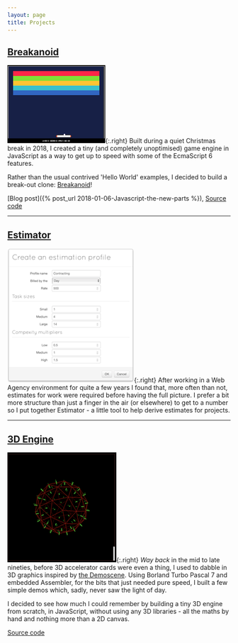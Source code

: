 ```yaml
---
layout: page
title: Projects
---
```

## [Breakanoid](/breakanoid/)
![Breakanoid Screenshot](/public/img/breakanoid_small.png){:.right}
Built during a quiet Christmas break in 2018, I created a tiny (and completely unoptimised) game engine in JavaScript as a way to get up to speed with some of the EcmaScript 6 features. 

Rather than the usual contrived 'Hello World' examples, I decided to build a break-out clone: [Breakanoid](/breakanoid)!

[Blog post]({% post_url 2018-01-06-Javascript-the-new-parts %}), [Source code](https://github.com/TimWilde/timwilde.github.io/tree/master/breakanoid)

---

## [Estimator](/estimator)
![Estimator Screenshot](/public/img/estimator.png){:.right}
After working in a Web Agency environment for quite a few years I found that, more often than not, estimates for work were required before having the full picture. I prefer a bit more structure than just a finger in the air (or elsewhere) to get to a number so I put together Estimator - a little tool to help derive estimates for projects.

---

## [3D Engine](/3d/)
![3D Engine Screenshot](/public/img/3d-engine.png){:.right}
_Way back_ in the mid to late nineties, before 3D accelerator cards were even a thing, I used to dabble in 3D graphics inspired by [the Demoscene](https://en.wikipedia.org/wiki/Demoscene). Using Borland Turbo Pascal 7 and embedded Assembler, for the bits that just needed pure speed, I built a few simple demos which, sadly, never saw the light of day. 

I decided to see how much I could remember by building a tiny 3D engine from scratch, in JavaScript, without using any 3D libraries - all the maths by hand and nothing more than a 2D canvas.

[Source code](https://github.com/TimWilde/timwilde.github.io/tree/master/3d)